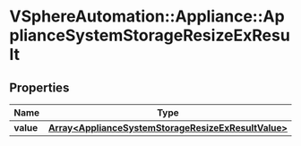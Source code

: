 # VSphereAutomation::Appliance::ApplianceSystemStorageResizeExResult

## Properties
Name | Type | Description | Notes
------------ | ------------- | ------------- | -------------
**value** | [**Array&lt;ApplianceSystemStorageResizeExResultValue&gt;**](ApplianceSystemStorageResizeExResultValue.md) |  | 


